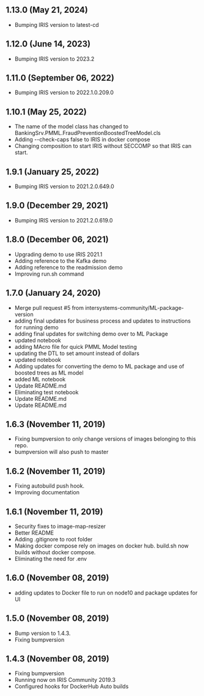 ## 1.13.0 (May 21, 2024)
  - Bumping IRIS version to latest-cd

## 1.12.0 (June 14, 2023)
  - Bumping IRIS version to 2023.2

## 1.11.0 (September 06, 2022)
  - Bumping IRIS version to 2022.1.0.209.0

## 1.10.1 (May 25, 2022)
  - The name of the model class has changed to BankingSrv.PMML.FraudPreventionBoostedTreeModel.cls
  - Adding --check-caps false to IRIS in docker compose
  - Changing composition to start IRIS without SECCOMP so that IRIS can start.

## 1.9.1 (January 25, 2022)
  - Bumping IRIS version to 2021.2.0.649.0

## 1.9.0 (December 29, 2021)
  - Bumping IRIS version to 2021.2.0.619.0

## 1.8.0 (December 06, 2021)
  - Upgrading demo to use IRIS 2021.1
  - Adding reference to the Kafka demo
  - Adding reference to the readmission demo
  - Improving run.sh command

## 1.7.0 (January 24, 2020)
  - Merge pull request #5 from intersystems-community/ML-package-version
  - adding final updates for business process and updates to instructions for running demo
  - adding final updates for switching demo over to ML Package
  - updated notebook
  - adding MAcro file for quick PMML Model testing
  - updating the DTL to set amount instead of dollars
  - updated notebook
  - Adding updates for converting the demo to ML package and use of boosted trees as ML model
  - added ML notebook
  - Update README.md
  - Eliminating test notebook
  - Update README.md
  - Update README.md

## 1.6.3 (November 11, 2019)
  - Fixing bumpversion to only change versions of images belonging to this repo.
  - bumpversion will also push to master

## 1.6.2 (November 11, 2019)
  - Fixing autobuild push hook. 
  - Improving documentation

## 1.6.1 (November 11, 2019)
  - Security fixes to image-map-resizer
  - Better README
  - Adding .gitignore to root folder
  - Making docker compose rely on images on docker hub. build.sh now builds without docker compose.
  - Eliminating the need for .env
  
## 1.6.0 (November 08, 2019)
  - adding updates to Docker file to run on node10 and package updates for UI

## 1.5.0 (November 08, 2019)
  - Bump version to 1.4.3.
  - Fixing bumpversion

## 1.4.3 (November 08, 2019)
  - Fixing bumpversion
  - Running now on IRIS Community 2019.3
  - Configured hooks for DockerHub Auto builds